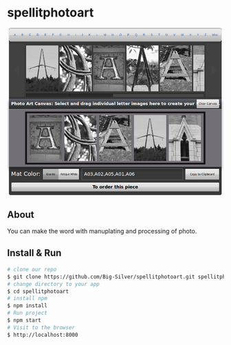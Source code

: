 # spellitphotoart

![screenshot](app/dist/readme/spellitphotoart.png)

## About

You can make the word with manuplating and processing of photo.

## Install & Run

```bash
# clone our repo
$ git clone https://github.com/Big-Silver/spellitphotoart.git spellitphotoart
# change directory to your app
$ cd spellitphotoart
# install npm
$ npm install
# Run project
$ npm start
# Visit to the browser
$ http://localhost:8000
```